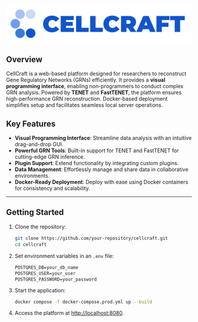 <img src="https://github.com/cxinsys/cellcraft/blob/807998fda59e15e185ea9d2835ff7b81a884460f/frontend/src/assets/cellcraft_logo_text.png"/>

## Overview

CellCraft is a web-based platform designed for researchers to reconstruct Gene Regulatory Networks (GRNs) efficiently. It provides a **visual programming interface**, enabling non-programmers to conduct complex GRN analysis. Powered by **TENET** and **FastTENET**, the platform ensures high-performance GRN reconstruction. Docker-based deployment simplifies setup and facilitates seamless local server operations.

## Key Features
- **Visual Programming Interface**: Streamline data analysis with an intuitive drag-and-drop GUI.
- **Powerful GRN Tools**: Built-in support for TENET and FastTENET for cutting-edge GRN inference.
- **Plugin Support**: Extend functionality by integrating custom plugins.
- **Data Management**: Effortlessly manage and share data in collaborative environments.
- **Docker-Ready Deployment**: Deploy with ease using Docker containers for consistency and scalability.

---

## Getting Started

1. Clone the repository:
   ```bash
   git clone https://github.com/your-repository/cellcraft.git
   cd cellcraft
   ```

2. Set environment variables in an `.env` file:
   ```dotenv
   POSTGRES_DB=your_db_name
   POSTGRES_USER=your_user
   POSTGRES_PASSWORD=your_password
   ```

3. Start the application:
   ```bash
   docker compose -f docker-compose.prod.yml up --build
   ```

4. Access the platform at [http://localhost:8080](http://localhost:8080).
